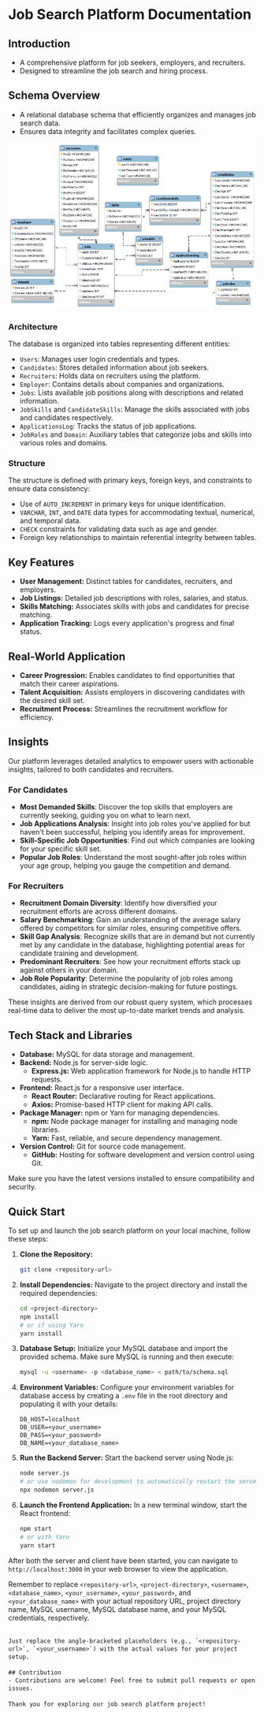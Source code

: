 # Job Search Platform Documentation

## Introduction
- A comprehensive platform for job seekers, employers, and recruiters.
- Designed to streamline the job search and hiring process.

## Schema Overview
- A relational database schema that efficiently organizes and manages job search data.
- Ensures data integrity and facilitates complex queries.

![UML Diagram](UML_diagram.jpeg)

### Architecture
The database is organized into tables representing different entities:

- `Users`: Manages user login credentials and types.
- `Candidates`: Stores detailed information about job seekers.
- `Recruiters`: Holds data on recruiters using the platform.
- `Employer`: Contains details about companies and organizations.
- `Jobs`: Lists available job positions along with descriptions and related information.
- `JobSkills` and `CandidateSkills`: Manage the skills associated with jobs and candidates respectively.
- `ApplicationsLog`: Tracks the status of job applications.
- `JobRoles` and `Domain`: Auxiliary tables that categorize jobs and skills into various roles and domains.

### Structure
The structure is defined with primary keys, foreign keys, and constraints to ensure data consistency:

- Use of `AUTO_INCREMENT` in primary keys for unique identification.
- `VARCHAR`, `INT`, and `DATE` data types for accommodating textual, numerical, and temporal data.
- `CHECK` constraints for validating data such as age and gender.
- Foreign key relationships to maintain referential integrity between tables.

## Key Features
- **User Management:** Distinct tables for candidates, recruiters, and employers.
- **Job Listings:** Detailed job descriptions with roles, salaries, and status.
- **Skills Matching:** Associates skills with jobs and candidates for precise matching.
- **Application Tracking:** Logs every application's progress and final status.

## Real-World Application
- **Career Progression:** Enables candidates to find opportunities that match their career aspirations.
- **Talent Acquisition:** Assists employers in discovering candidates with the desired skill set.
- **Recruitment Process:** Streamlines the recruitment workflow for efficiency.

## Insights

Our platform leverages detailed analytics to empower users with actionable insights, tailored to both candidates and recruiters.

### For Candidates
- **Most Demanded Skills**: Discover the top skills that employers are currently seeking, guiding you on what to learn next.
- **Job Applications Analysis**: Insight into job roles you've applied for but haven't been successful, helping you identify areas for improvement.
- **Skill-Specific Job Opportunities**: Find out which companies are looking for your specific skill set.
- **Popular Job Roles**: Understand the most sought-after job roles within your age group, helping you gauge the competition and demand.

### For Recruiters
- **Recruitment Domain Diversity**: Identify how diversified your recruitment efforts are across different domains.
- **Salary Benchmarking**: Gain an understanding of the average salary offered by competitors for similar roles, ensuring competitive offers.
- **Skill Gap Analysis**: Recognize skills that are in demand but not currently met by any candidate in the database, highlighting potential areas for candidate training and development.
- **Predominant Recruiters**: See how your recruitment efforts stack up against others in your domain.
- **Job Role Popularity**: Determine the popularity of job roles among candidates, aiding in strategic decision-making for future postings.

These insights are derived from our robust query system, which processes real-time data to deliver the most up-to-date market trends and analysis.

## Tech Stack and Libraries
- **Database:** MySQL for data storage and management.
- **Backend:** Node.js for server-side logic.
  - **Express.js:** Web application framework for Node.js to handle HTTP requests.
- **Frontend:** React.js for a responsive user interface.
  - **React Router:** Declarative routing for React applications.
  - **Axios:** Promise-based HTTP client for making API calls.
- **Package Manager:** npm or Yarn for managing dependencies.
  - **npm:** Node package manager for installing and managing node libraries.
  - **Yarn:** Fast, reliable, and secure dependency management.
- **Version Control:** Git for source code management.
  - **GitHub:** Hosting for software development and version control using Git.

Make sure you have the latest versions installed to ensure compatibility and security.


## Quick Start

To set up and launch the job search platform on your local machine, follow these steps:

1. **Clone the Repository:**
   ```sh
   git clone <repository-url>
   ```

2. **Install Dependencies:**
   Navigate to the project directory and install the required dependencies:
   ```sh
   cd <project-directory>
   npm install
   # or if using Yarn
   yarn install
   ```

3. **Database Setup:**
   Initialize your MySQL database and import the provided schema. Make sure MySQL is running and then execute:
   ```sh
   mysql -u <username> -p <database_name> < path/to/schema.sql
   ```

4. **Environment Variables:**
   Configure your environment variables for database access by creating a `.env` file in the root directory and populating it with your details:
   ```plaintext
   DB_HOST=localhost
   DB_USER=<your_username>
   DB_PASS=<your_password>
   DB_NAME=<your_database_name>
   ```

5. **Run the Backend Server:**
   Start the backend server using Node.js:
   ```sh
   node server.js
   # or use nodemon for development to automatically restart the server on changes
   npx nodemon server.js
   ```

6. **Launch the Frontend Application:**
   In a new terminal window, start the React frontend:
   ```sh
   npm start
   # or with Yarn
   yarn start
   ```

After both the server and client have been started, you can navigate to `http://localhost:3000` in your web browser to view the application.

Remember to replace `<repository-url>`, `<project-directory>`, `<username>`, `<database_name>`, `<your_username>`, `<your_password>`, and `<your_database_name>` with your actual repository URL, project directory name, MySQL username, MySQL database name, and your MySQL credentials, respectively.
```

Just replace the angle-bracketed placeholders (e.g., `<repository-url>`, `<your_username>`) with the actual values for your project setup.

## Contribution
- Contributions are welcome! Feel free to submit pull requests or open issues.

Thank you for exploring our job search platform project!